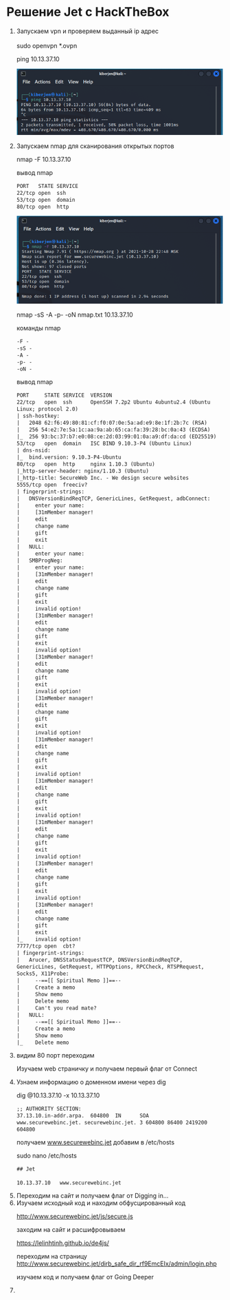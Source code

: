 <h1> Решение Jet с HackTheBox </h1>
<ol>
<li> Запускаем vpn и проверяем выданный ip адрес </li>
<br>
 sudo openvpn  *.ovpn

 ping 10.13.37.10 

[![ping 10.13.37.10](/Fortresses/Jet/image/1_ping.png "ping 10.13.37.10")](https://github.com/kiberjen/HackTheBox-Machines-writeup/blob/main/Fortresses/Jet/image/1_ping.png)

<li> Запускаем nmap для сканирования открытых портов </li>

nmap -F 10.13.37.10

вывод nmap

```
PORT   STATE SERVICE
22/tcp open  ssh
53/tcp open  domain
80/tcp open  http
```
[![nmap -F 10.13.37.10](/Fortresses/Jet/image/2_nmap.png "nmap -F 10.13.37.10")](https://github.com/kiberjen/HackTheBox-Machines-writeup/blob/main/Fortresses/Jet/image/2_nmap.png)

nmap -sS -A -p- -oN nmap.txt 10.13.37.10

команды nmap
```
-F -
-sS -
-A -
-p- -
-oN -
```
вывод nmap

```
PORT     STATE SERVICE  VERSION
22/tcp   open  ssh      OpenSSH 7.2p2 Ubuntu 4ubuntu2.4 (Ubuntu Linux; protocol 2.0)
| ssh-hostkey: 
|   2048 62:f6:49:80:81:cf:f0:07:0e:5a:ad:e9:8e:1f:2b:7c (RSA)
|   256 54:e2:7e:5a:1c:aa:9a:ab:65:ca:fa:39:28:bc:0a:43 (ECDSA)
|_  256 93:bc:37:b7:e0:08:ce:2d:03:99:01:0a:a9:df:da:cd (ED25519)
53/tcp   open  domain   ISC BIND 9.10.3-P4 (Ubuntu Linux)
| dns-nsid: 
|_  bind.version: 9.10.3-P4-Ubuntu
80/tcp   open  http     nginx 1.10.3 (Ubuntu)
|_http-server-header: nginx/1.10.3 (Ubuntu)
|_http-title: SecureWeb Inc. - We design secure websites
5555/tcp open  freeciv?
| fingerprint-strings: 
|   DNSVersionBindReqTCP, GenericLines, GetRequest, adbConnect: 
|     enter your name:
|     [31mMember manager!
|     edit
|     change name
|     gift
|     exit
|   NULL: 
|     enter your name:
|   SMBProgNeg: 
|     enter your name:
|     [31mMember manager!
|     edit
|     change name
|     gift
|     exit
|     invalid option!
|     [31mMember manager!
|     edit
|     change name
|     gift
|     exit
|     invalid option!
|     [31mMember manager!
|     edit
|     change name
|     gift
|     exit
|     invalid option!
|     [31mMember manager!
|     edit
|     change name
|     gift
|     exit
|     invalid option!
|     [31mMember manager!
|     edit
|     change name
|     gift
|     exit
|     invalid option!
|     [31mMember manager!
|     edit
|     change name
|     gift
|     exit
|     invalid option!
|     [31mMember manager!
|     edit
|     change name
|     gift
|     exit
|     invalid option!
|     [31mMember manager!
|     edit
|     change name
|     gift
|     exit
|     invalid option!
|     [31mMember manager!
|     edit
|     change name
|     gift
|     exit
|_    invalid option!
7777/tcp open  cbt?
| fingerprint-strings: 
|   Arucer, DNSStatusRequestTCP, DNSVersionBindReqTCP, GenericLines, GetRequest, HTTPOptions, RPCCheck, RTSPRequest, Socks5, X11Probe: 
|     --==[[ Spiritual Memo ]]==--
|     Create a memo
|     Show memo
|     Delete memo
|     Can't you read mate?
|   NULL: 
|     --==[[ Spiritual Memo ]]==--
|     Create a memo
|     Show memo
|_    Delete memo
```


<li> видим 80 порт переходим </li>

Изучаем web страничку и получаем первый флаг от Connect


<li> Узнаем информацию о доменном имени через dig </li>

dig @10.13.37.10 -x 10.13.37.10

```
;; AUTHORITY SECTION:
37.13.10.in-addr.arpa.  604800  IN      SOA     www.securewebinc.jet. securewebinc.jet. 3 604800 86400 2419200 604800
```

получаем www.securewebinc.jet добавим в /etc/hosts

sudo nano /etc/hosts
```
## Jet

10.13.37.10   www.securewebinc.jet 
```

<li>Переходим на сайт и получаем флаг от Digging in... </li>

<li> Изучаем исходный код и находим обфусцированный код </li>

http://www.securewebinc.jet/js/secure.js

заходим на сайт и расшифровываем

https://lelinhtinh.github.io/de4js/

переходим на страницу http://www.securewebinc.jet/dirb_safe_dir_rf9EmcEIx/admin/login.php

изучаем код и получаем флаг от Going Deeper

<li> </li>

</ol>

